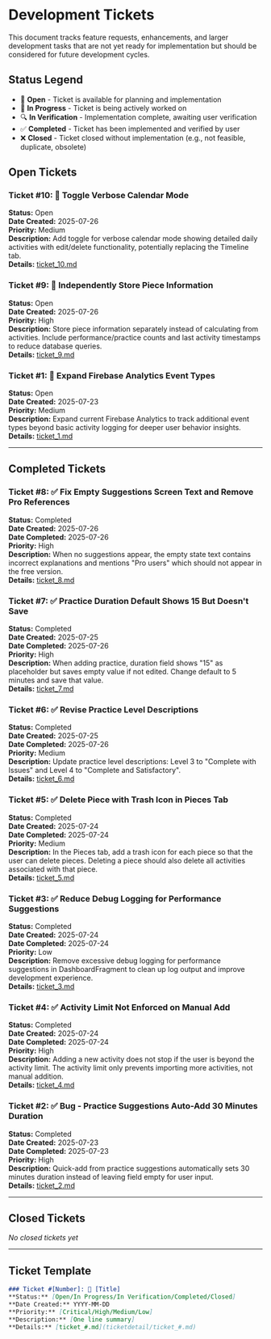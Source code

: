 # Development Tickets

This document tracks feature requests, enhancements, and larger development tasks that are not yet ready for implementation but should be considered for future development cycles.

## Status Legend
- 🎫 **Open** - Ticket is available for planning and implementation
- 🔄 **In Progress** - Ticket is being actively worked on
- 🔍 **In Verification** - Implementation complete, awaiting user verification
- ✅ **Completed** - Ticket has been implemented and verified by user
- ❌ **Closed** - Ticket closed without implementation (e.g., not feasible, duplicate, obsolete)

## Open Tickets

### Ticket #10: 🎫 Toggle Verbose Calendar Mode
**Status:** Open  
**Date Created:** 2025-07-26  
**Priority:** Medium  
**Description:** Add toggle for verbose calendar mode showing detailed daily activities with edit/delete functionality, potentially replacing the Timeline tab.  
**Details:** [ticket_10.md](ticketdetail/ticket_10.md)

### Ticket #9: 🎫 Independently Store Piece Information
**Status:** Open  
**Date Created:** 2025-07-26  
**Priority:** High  
**Description:** Store piece information separately instead of calculating from activities. Include performance/practice counts and last activity timestamps to reduce database queries.  
**Details:** [ticket_9.md](ticketdetail/ticket_9.md)

### Ticket #1: 🎫 Expand Firebase Analytics Event Types
**Status:** Open  
**Date Created:** 2025-07-23  
**Priority:** Medium  
**Description:** Expand current Firebase Analytics to track additional event types beyond basic activity logging for deeper user behavior insights.  
**Details:** [ticket_1.md](ticketdetail/ticket_1.md)





---

## Completed Tickets

### Ticket #8: ✅ Fix Empty Suggestions Screen Text and Remove Pro References
**Status:** Completed  
**Date Created:** 2025-07-26  
**Date Completed:** 2025-07-26  
**Priority:** High  
**Description:** When no suggestions appear, the empty state text contains incorrect explanations and mentions "Pro users" which should not appear in the free version.  
**Details:** [ticket_8.md](ticketdetail/ticket_8.md)

### Ticket #7: ✅ Practice Duration Default Shows 15 But Doesn't Save
**Status:** Completed  
**Date Created:** 2025-07-25  
**Date Completed:** 2025-07-26  
**Priority:** High  
**Description:** When adding practice, duration field shows "15" as placeholder but saves empty value if not edited. Change default to 5 minutes and save that value.  
**Details:** [ticket_7.md](ticketdetail/ticket_7.md)

### Ticket #6: ✅ Revise Practice Level Descriptions
**Status:** Completed  
**Date Created:** 2025-07-25  
**Date Completed:** 2025-07-26  
**Priority:** Medium  
**Description:** Update practice level descriptions: Level 3 to "Complete with Issues" and Level 4 to "Complete and Satisfactory".  
**Details:** [ticket_6.md](ticketdetail/ticket_6.md)

### Ticket #5: ✅ Delete Piece with Trash Icon in Pieces Tab
**Status:** Completed  
**Date Created:** 2025-07-24  
**Date Completed:** 2025-07-24  
**Priority:** Medium  
**Description:** In the Pieces tab, add a trash icon for each piece so that the user can delete pieces. Deleting a piece should also delete all activities associated with that piece.  
**Details:** [ticket_5.md](ticketdetail/ticket_5.md)

### Ticket #3: ✅ Reduce Debug Logging for Performance Suggestions
**Status:** Completed  
**Date Created:** 2025-07-24  
**Date Completed:** 2025-07-24  
**Priority:** Low  
**Description:** Remove excessive debug logging for performance suggestions in DashboardFragment to clean up log output and improve development experience.  
**Details:** [ticket_3.md](ticketdetail/ticket_3.md)

### Ticket #4: ✅ Activity Limit Not Enforced on Manual Add
**Status:** Completed  
**Date Created:** 2025-07-24  
**Date Completed:** 2025-07-24  
**Priority:** High  
**Description:** Adding a new activity does not stop if the user is beyond the activity limit. The activity limit only prevents importing more activities, not manual addition.  
**Details:** [ticket_4.md](ticketdetail/ticket_4.md)

### Ticket #2: ✅ Bug - Practice Suggestions Auto-Add 30 Minutes Duration
**Status:** Completed  
**Date Created:** 2025-07-23  
**Date Completed:** 2025-07-23  
**Priority:** High  
**Description:** Quick-add from practice suggestions automatically sets 30 minutes duration instead of leaving field empty for user input.  
**Details:** [ticket_2.md](ticketdetail/ticket_2.md)

---

## Closed Tickets

*No closed tickets yet*

---

## Ticket Template

```markdown
### Ticket #[Number]: 🎫 [Title]
**Status:** [Open/In Progress/In Verification/Completed/Closed]  
**Date Created:** YYYY-MM-DD  
**Priority:** [Critical/High/Medium/Low]  
**Description:** [One line summary]  
**Details:** [ticket_#.md](ticketdetail/ticket_#.md)
```